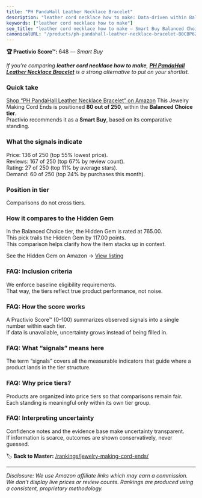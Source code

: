 ```yaml
---
title: "PH PandaHall Leather Necklace Bracelet"
description: "leather cord necklace how to make: Data-driven within Balanced Choice ranking using the Practivio Score™. Positioned by quality, value, demand, findability, mo…"
keywords: ["leather cord necklace how to make"]
seo_title: "leather cord necklace how to make — Smart Buy Balanced Choice (2025)"
canonicalURL: "/products/ph-pandahall-leather-necklace-bracelet-B0CBP62L37/"
---
```


**🏆 Practivio Score™:** 648 — _Smart Buy_


*If you're comparing **leather cord necklace how to make**, **[PH PandaHall Leather Necklace Bracelet](https://www.amazon.com/dp/B0CBP62L37?tag=practivio-20)** is a strong alternative to put on your shortlist.*
### Quick take
[Shop “PH PandaHall Leather Necklace Bracelet” on Amazon](https://www.amazon.com/dp/B0CBP62L37?tag=practivio-20)
This Jewelry Making Cord Ends is positioned **80 out of 250**, within the **Balanced Choice tier**.  
Practivio recommends it as a **Smart Buy**, based on its comparative standing.

### What the signals indicate
Price: 136 of 250 (top 55% lowest price).  
Reviews: 167 of 250 (top 67% by review count).  
Rating: 27 of 250 (top 11% by average stars).  
Demand: 60 of 250 (top 24% by purchases this month).

### Position in tier
Comparisons do not cross tiers.

### How it compares to the Hidden Gem
In the Balanced Choice tier, the Hidden Gem is rated at 765.00.  
This pick trails the Hidden Gem by 117.00 points.  
This comparison helps clarify how the item stacks up in context.  

See the Hidden Gem on Amazon → [View listing](https://www.amazon.com/dp/B09V4YW3FH?tag=practivio-20)

### FAQ: Inclusion criteria
We enforce baseline eligibility requirements.  
That way, the tiers reflect true product performance, not noise.

### FAQ: How the score works
A Practivio Score™ (0–100) summarizes observed signals into a single number within each tier.  
If data is unavailable, uncertainty grows instead of being filled in.

### FAQ: What “signals” means here
The term “signals” covers all the measurable indicators that guide where a product lands in the tier structure.

### FAQ: Why price tiers?
Products are organized into price tiers so that comparisons remain fair.  
Each standing is meaningful only within its own tier group.

### FAQ: Interpreting uncertainty
Confidence notes and the evidence base make uncertainty transparent.  
If information is scarce, outcomes are shown conservatively, never guessed.


🏷️ **Back to Master:** [/rankings/jewelry-making-cord-ends/](/rankings/jewelry-making-cord-ends/)

---
_Disclosure: We use Amazon affiliate links which may earn a commission. We don’t display live prices or review counts. Rankings are produced using a consistent, proprietary methodology._
